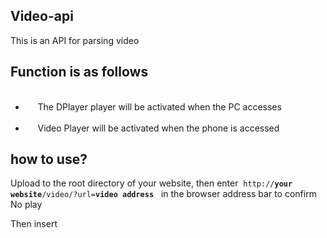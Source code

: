 ## Video-api
<p>This is an API for parsing video</p>

## Function is as follows

<ul>
   <li>
     The DPlayer player will be activated when the PC accesses 
   </li>
   <li>
     Video Player will be activated when the phone is accessed
   </li>
</ul>

## how to use?
<p>Upload to the root directory of your website, then enter&nbsp;&nbsp;<code>http://<b>your website</b>/video/?url=<b>video address</b></code>&nbsp;&nbsp; in the browser address bar to confirm No play</p>
<p> Then insert &nbsp;&nbsp;<code><iframe id="iframe" class="iframe" width="100%" height="100%" frameborder="0" scrolling="no" allowfullscreen="true" src="http://<b>your website</b>/video/?url=<b>video address</b>"></iframe></code></p>

## usage notice
<p>Please use the source code to comply with the MIT protocol</p>
